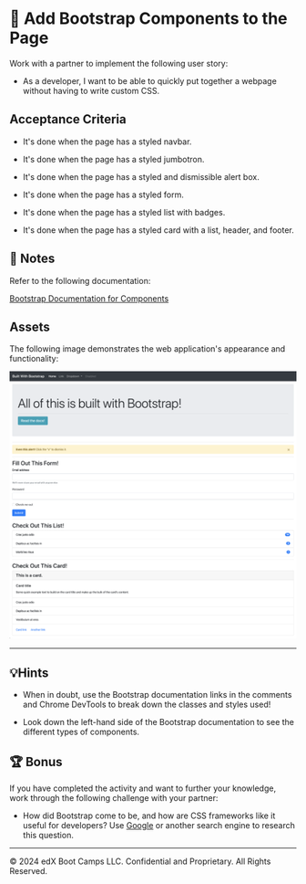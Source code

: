 # 📖 Add Bootstrap Components to the Page

Work with a partner to implement the following user story:

* As a developer, I want to be able to quickly put together a webpage without having to write custom CSS.

## Acceptance Criteria

* It's done when the page has a styled navbar.

* It's done when the page has a styled jumbotron.

* It's done when the page has a styled and dismissible alert box.

* It's done when the page has a styled form.

* It's done when the page has a styled list with badges.

* It's done when the page has a styled card with a list, header, and footer.

## 📝 Notes

Refer to the following documentation: 

[Bootstrap Documentation for Components](https://getbootstrap.com/docs/4.5/components/)

## Assets

The following image demonstrates the web application's appearance and functionality:

![A webpage features a styled form, list, card and navbar.](Images/01-solved-screenshot.png)

---

## 💡Hints

* When in doubt, use the Bootstrap documentation links in the comments and Chrome DevTools to break down the classes and styles used!

* Look down the left-hand side of the Bootstrap documentation to see the different types of components.

## 🏆 Bonus

If you have completed the activity and want to further your knowledge, work through the following challenge with your partner:

* How did Bootstrap come to be, and how are CSS frameworks like it useful for developers? Use [Google](https://www.google.com) or another search engine to research this question.

---

© 2024 edX Boot Camps LLC. Confidential and Proprietary. All Rights Reserved.